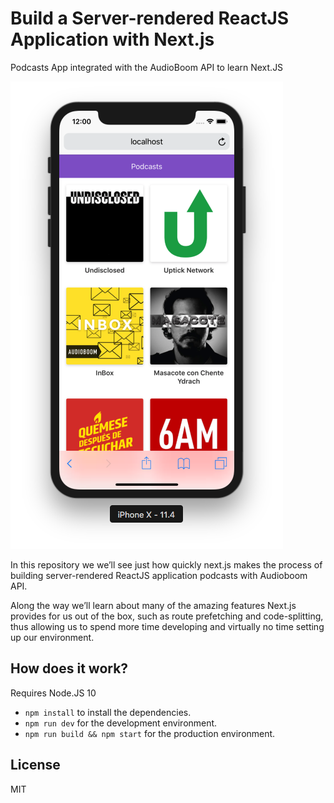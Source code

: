 # Build a Server-rendered ReactJS Application with Next.js

Podcasts App integrated with the AudioBoom API to learn Next.JS

![Captura de la App](./.readme-static/captura.png)

In this repository we we’ll see just how quickly next.js makes the process of building server-rendered ReactJS application podcasts with Audioboom API.

Along the way we’ll learn about many of the amazing features Next.js provides for us out of the box, such as route prefetching and code-splitting, thus allowing us to spend more time developing and virtually no time setting up our environment.

## How does it work?

Requires Node.JS 10

* `npm install` to install the dependencies.
* `npm run dev` for the development environment.
* `npm run build && npm start` for the production environment.

## License

MIT
